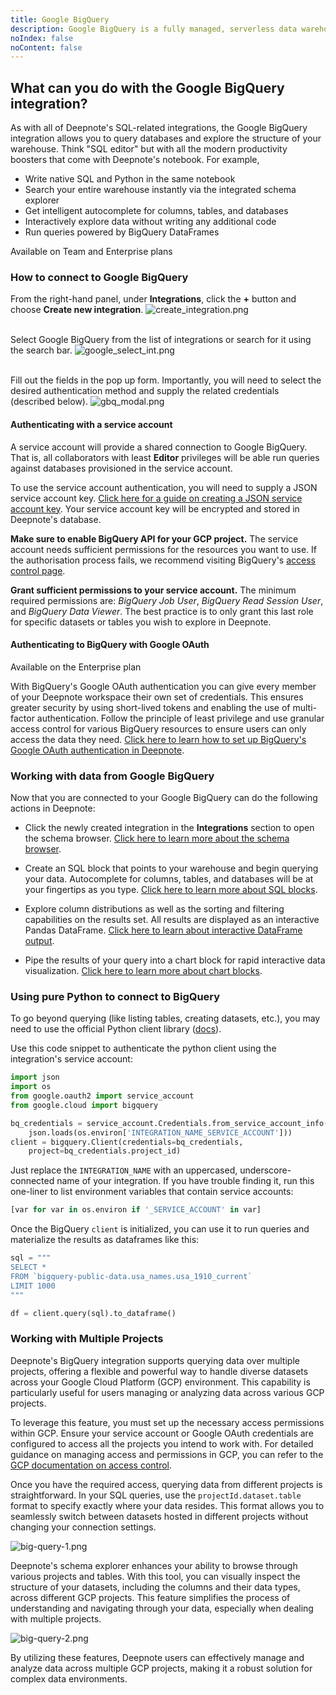 ```yaml
---
title: Google BigQuery
description: Google BigQuery is a fully managed, serverless data warehouse with built-in machine learning capabilities.
noIndex: false
noContent: false
---
```


## What can you do with the Google BigQuery integration?

As with all of Deepnote's SQL-related integrations, the Google BigQuery integration allows you to query databases and explore the structure of your warehouse. Think "SQL editor" but with all the modern productivity boosters that come with Deepnote's notebook. For example,

- Write native SQL and Python in the same notebook
- Search your entire warehouse instantly via the integrated schema explorer
- Get intelligent autocomplete for columns, tables, and databases
- Interactively explore data without writing any additional code
- Run queries powered by BigQuery DataFrames

<Callout status="info">
Available on Team and Enterprise plans
</Callout>

### How to connect to Google BigQuery

From the right-hand panel, under **Integrations**, click the **+** button and choose **Create new integration**.
![create_integration.png](https://media.graphassets.com/pIr2x2wQtyVUUAv6spVZ)
<br></br>

Select Google BigQuery from the list of integrations or search for it using the search bar.
![google_select_int.png](https://media.graphassets.com/L0AQ9K9RSn2NCuUbtwPR)
<br></br>

Fill out the fields in the pop up form. Importantly, you will need to select the desired authentication method and supply the related credentials (described below).
![gbq_modal.png](https://media.graphassets.com/rKvTSWW8TvaPqaCJdsVb)

#### Authenticating with a service account

A service account will provide a shared connection to Google BigQuery. That is, all collaborators with least **Editor** privileges will be able run queries against databases provisioned in the service account.

To use the service account authentication, you will need to supply a JSON service account key. [Click here for a guide on creating a JSON service account key](https://cloud.google.com/docs/authentication/getting-started). Your service account key will be encrypted and stored in Deepnote's database.

<Callout status="warning">

**Make sure to enable BigQuery API for your GCP project.** The service account needs sufficient permissions for the resources you want to use. If the authorisation process fails, we recommend visiting BigQuery's [access control page](https://cloud.google.com/bigquery/docs/access-control).

**Grant sufficient permissions to your service account.** The minimum required permissions are: _BigQuery Job User_, _BigQuery Read Session User_, and _BigQuery Data Viewer_. The best practice is to only grant this last role for specific datasets or tables you wish to explore in Deepnote.

</Callout>

#### Authenticating to BigQuery with Google OAuth

<Callout status="info">
Available on the Enterprise plan
</Callout>

With BigQuery's Google OAuth authentication you can give every member of your Deepnote workspace their own set of credentials. This ensures greater security by using short-lived tokens and enabling the use of multi-factor authentication. Follow the principle of least privilege and use granular access control for various BigQuery resources to ensure users can only access the data they need. [Click here to learn how to set up BigQuery's Google OAuth authentication in Deepnote](bigquery-oauth).

### Working with data from Google BigQuery

Now that you are connected to your Google BigQuery can do the following actions in Deepnote:

- Click the newly created integration in the **Integrations** section to open the schema browser. [Click here to learn more about the schema browser](schema-browser).

- Create an SQL block that points to your warehouse and begin querying your data. Autocomplete for columns, tables, and databases will be at your fingertips as you type. [Click here to learn more about SQL blocks](sql-cells).

- Explore column distributions as well as the sorting and filtering capabilities on the results set. All results are displayed as an interactive Pandas DataFrame. [Click here to learn about interactive DataFrame output](variable-explorer#interactive-dataframe-output).

- Pipe the results of your query into a chart block for rapid interactive data visualization. [Click here to learn more about chart blocks](chart-blocks).

### Using pure Python to connect to BigQuery

To go beyond querying (like listing tables, creating datasets, etc.), you may need to use the official Python client library ([docs](https://googleapis.dev/python/bigquery/latest/index.html)).

Use this code snippet to authenticate the python client using the integration's service account:

```python
import json
import os
from google.oauth2 import service_account
from google.cloud import bigquery

bq_credentials = service_account.Credentials.from_service_account_info(
    json.loads(os.environ['INTEGRATION_NAME_SERVICE_ACCOUNT']))
client = bigquery.Client(credentials=bq_credentials,
    project=bq_credentials.project_id)
```

Just replace the `INTEGRATION_NAME` with an uppercased, underscore-connected name of your integration. If you have trouble finding it, run this one-liner to list environment variables that contain service accounts:

```python
[var for var in os.environ if '_SERVICE_ACCOUNT' in var]
```

Once the BigQuery `client` is initialized, you can use it to run queries and materialize the results as dataframes like this:

```python
sql = """
SELECT *
FROM `bigquery-public-data.usa_names.usa_1910_current`
LIMIT 1000
"""

df = client.query(sql).to_dataframe()
```

### Working with Multiple Projects

Deepnote's BigQuery integration supports querying data over multiple projects, offering a flexible and powerful way to handle diverse datasets across your Google Cloud Platform (GCP) environment. This capability is particularly useful for users managing or analyzing data across various GCP projects.

To leverage this feature, you must set up the necessary access permissions within GCP. Ensure your service account or Google OAuth credentials are configured to access all the projects you intend to work with. For detailed guidance on managing access and permissions in GCP, you can refer to the [GCP documentation on access control](https://cloud.google.com/bigquery/docs/access-control).

Once you have the required access, querying data from different projects is straightforward. In your SQL queries, use the `projectId.dataset.table` format to specify exactly where your data resides. This format allows you to seamlessly switch between datasets hosted in different projects without changing your connection settings.

![big-query-1.png](https://media.graphassets.com/TSkzUZdIQfeK9229xSTj)

Deepnote's schema explorer enhances your ability to browse through various projects and tables. With this tool, you can visually inspect the structure of your datasets, including the columns and their data types, across different GCP projects. This feature simplifies the process of understanding and navigating through your data, especially when dealing with multiple projects.

![big-query-2.png](https://media.graphassets.com/XcgsadbwQUCt0q7cYUWt)

By utilizing these features, Deepnote users can effectively manage and analyze data across multiple GCP projects, making it a robust solution for complex data environments.
